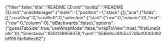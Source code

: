 {"filter":false,"title":"README (3).md","tooltip":"/README (3).md","undoManager":{"mark":-1,"position":-1,"stack":[]},"ace":{"folds":[],"scrolltop":0,"scrollleft":0,"selection":{"start":{"row":0,"column":0},"end":{"row":0,"column":0},"isBackwards":false},"options":{"guessTabSize":true,"useWrapMode":false,"wrapToView":true},"firstLineState":0},"timestamp":1630139659378,"hash":"656b9cc6fb5c27d6af00b1d82bff957defb6ec62"}
